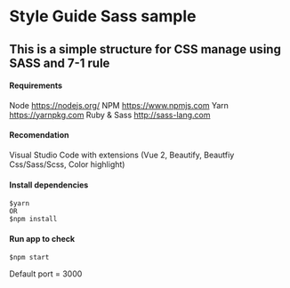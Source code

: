 # Style Guide Sass sample
## This is a simple structure for CSS manage using SASS and 7-1 rule
#### Requirements
Node
https://nodejs.org/
NPM
https://www.npmjs.com
Yarn
https://yarnpkg.com
Ruby & Sass
http://sass-lang.com
#### Recomendation
Visual Studio Code
with extensions (Vue 2, Beautify, Beautfiy Css/Sass/Scss, Color highlight)
#### Install dependencies
```
$yarn
OR
$npm install
```
#### Run app to check
```
$npm start
```
Default port = 3000
####
